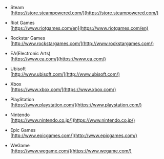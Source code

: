 - Steam  
[https://store.steampowered.com/](https://store.steampowered.com/)

- Riot Games  
[https://www.riotgames.com/en](https://www.riotgames.com/en)

- Rockstar Games  
[http://www.rockstargames.com/](http://www.rockstargames.com/)

- EA(Electronic Arts)  
[https://www.ea.com/](https://www.ea.com/)

- Ubisoft  
[http://www.ubisoft.com/](http://www.ubisoft.com/)

- Xbox  
[https://www.xbox.com/](https://www.xbox.com/)

- PlayStation  
[https://www.playstation.com/](https://www.playstation.com/)

- Nintendo  
[https://www.nintendo.co.jp/](https://www.nintendo.co.jp/)

- Epic Games  
[http://www.epicgames.com/](http://www.epicgames.com/)

- WeGame  
[https://www.wegame.com/](https://www.wegame.com/)
